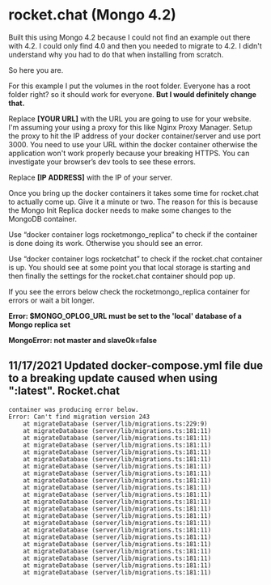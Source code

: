 # rocket.chat (Mongo 4.2)

Built this using Mongo 4.2 because I could not find an example out there with 4.2. I could only find 4.0 and then you needed to migrate to 4.2. I didn't understand why you had to do that when installing from scratch.

So here you are.

For this example I put the volumes in the root folder. Everyone has a root folder right? so it should work for everyone. **But I would definitely change that.**

Replace **[YOUR URL]** with the URL you are going to use for your website. I'm assuming your using a proxy for this like Nginx Proxy Manager. Setup the proxy to hit the IP address of your docker container/server and use port 3000. You need to use your URL within the docker container otherwise the application won't work properly because your breaking HTTPS. You can investigate your browser’s dev tools to see these errors.

Replace **[IP ADDRESS]** with the IP of your server.

Once you bring up the docker containers it takes some time for rocket.chat to actually come up. Give it a minute or two. The reason for this is because the Mongo Init Replica docker needs to make some changes to the MongoDB container.

Use “docker container logs rocketmongo_replica” to check if the container is done doing its work. Otherwise you should see an error.

Use “docker container logs rocketchat” to check if the rocket.chat container is up. You should see at some point you that local storage is starting and then finally the settings for the rocket.chat container should pop up.

If you see the errors below check the rocketmongo_replica container for errors or wait a bit longer.

**Error: $MONGO_OPLOG_URL must be set to the 'local' database of a Mongo replica set**

**MongoError: not master and slaveOk=false**

## 11/17/2021 Updated docker-compose.yml file due to a breaking update caused when using ":latest". Rocket.chat 
```
container was producing error below.
Error: Can't find migration version 243
    at migrateDatabase (server/lib/migrations.ts:229:9)
    at migrateDatabase (server/lib/migrations.ts:181:11)
    at migrateDatabase (server/lib/migrations.ts:181:11)
    at migrateDatabase (server/lib/migrations.ts:181:11)
    at migrateDatabase (server/lib/migrations.ts:181:11)
    at migrateDatabase (server/lib/migrations.ts:181:11)
    at migrateDatabase (server/lib/migrations.ts:181:11)
    at migrateDatabase (server/lib/migrations.ts:181:11)
    at migrateDatabase (server/lib/migrations.ts:181:11)
    at migrateDatabase (server/lib/migrations.ts:181:11)
    at migrateDatabase (server/lib/migrations.ts:181:11)
    at migrateDatabase (server/lib/migrations.ts:181:11)
    at migrateDatabase (server/lib/migrations.ts:181:11)
    at migrateDatabase (server/lib/migrations.ts:181:11)
    at migrateDatabase (server/lib/migrations.ts:181:11)
    at migrateDatabase (server/lib/migrations.ts:181:11)
    at migrateDatabase (server/lib/migrations.ts:181:11)
    at migrateDatabase (server/lib/migrations.ts:181:11)
    at migrateDatabase (server/lib/migrations.ts:181:11)
    at migrateDatabase (server/lib/migrations.ts:181:11)
    at migrateDatabase (server/lib/migrations.ts:181:11)
    at migrateDatabase (server/lib/migrations.ts:181:11)
```    
